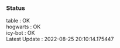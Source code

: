### Status


table : OK  
hogwarts : OK  
icy-bot : OK  
Latest Update : 2022-08-25 20:10:14.175447
